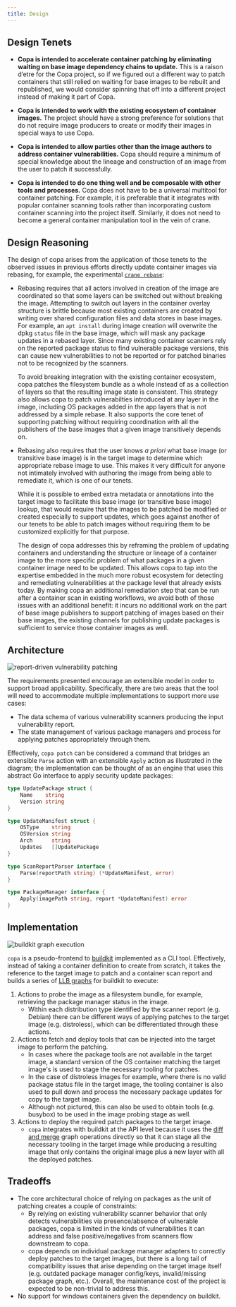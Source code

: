 ```yaml
---
title: Design
---
```


## Design Tenets

- **Copa is intended to accelerate container patching by eliminating waiting on base image dependency chains to update.** This is a raison d’etre for the Copa project, so if we figured out a different way to patch containers that still relied on waiting for base images to be rebuilt and republished, we would consider spinning that off into a different project instead of making it part of Copa.

- **Copa is intended to work with the existing ecosystem of container images.** The project should have a strong preference for solutions that do not require image producers to create or modify their images in special ways to use Copa.

- **Copa is intended to allow parties other than the image authors to address container vulnerabilities.** Copa should require a minimum of special knowledge about the lineage and construction of an image from the user to patch it successfully.

- **Copa is intended to do one thing well and be composable with other tools and processes.** Copa does not have to be a universal multitool for container patching. For example, it is preferable that it integrates with popular container scanning tools rather than incorporating custom container scanning into the project itself. Similarly, it does not need to become a general container manipulation tool in the vein of crane.

## Design Reasoning

The design of copa arises from the application of those tenets to the observed issues in previous efforts directly update container images via rebasing, for example, the experimental [`crane rebase`](https://github.com/google/go-containerregistry/blob/main/cmd/crane/rebase.md):

- Rebasing requires that all actors involved in creation of the image are coordinated so that some layers can be switched out without breaking the image. Attempting to switch out layers in the container overlay structure is brittle because most existing containers are created by writing over shared configuration files and data stores in base images. For example, an `apt install` during image creation will overwrite the dpkg `status` file in the base image, which will mask any package updates in a rebased layer. Since many existing container scanners rely on the reported package status to find vulnerable package versions, this can cause new vulnerabilities to not be reported or for patched binaries not to be recognized by the scanners.

  To avoid breaking integration with the existing container ecosystem, copa patches the filesystem bundle as a whole instead of as a collection of layers so that the resulting image state is consistent. This strategy also allows copa to patch vulnerabilties introduced at any layer in the image, including OS packages added in the app layers that is not addressed by a simple rebase. It also supports the core tenet of supporting patching without requiring coordination with all the publishers of the base images that a given image transitively depends on.

- Rebasing also requires that the user knows _a priori_ what base image (or transitive base image) is in the target image to determine which appropriate rebase image to use. This makes it very difficult for anyone not intimately involved with authoring the image from being able to remediate it, which is one of our tenets.

  While it is possible to embed extra metadata or annotations into the target image to facilitate this base image (or transitive base image) lookup, that would require that the images to be patched be modified or created especially to support updates, which goes against another of our tenets to be able to patch images without requiring them to be customized explicitly for that purpose.

  The design of copa addresses this by reframing the problem of updating containers and understanding the structure or lineage of a container image to the more specific problem of what packages in a given container image need to be updated. This allows copa to tap into the expertise embedded in the much more robust ecosystem for detecting and remediating vulnerabilities at the package level that already exists today. By making copa an additional remediation step that can be run after a container scan in existing workflows, we avoid both of those issues with an additional benefit: it incurs no additional work on the part of base image publishers to support patching of images based on their base images, the existing channels for publishing update packages is sufficient to service those container images as well.

## Architecture

<img title="report-driven vulnerability patching" src="/copacetic/website/img/vulnerability-patch.png" />

The requirements presented encourage an extensible model in order to support broad applicability. Specifically, there are two areas that the tool will need to accommodate multiple implementations to support more use cases:

- The data schema of various vulnerability scanners producing the input vulnerability report.
- The state management of various package managers and process for applying patches appropriately through them.

Effectively, `copa patch` can be considered a command that bridges an extensible `Parse` action with an extensible `Apply` action as illustrated in the diagram; the implementation can be thought of as an engine that uses this abstract Go interface to apply security update packages:

```go
type UpdatePackage struct {
    Name    string
    Version string
}

type UpdateManifest struct {
    OSType    string
    OSVersion string
    Arch      string
    Updates   []UpdatePackage
}

type ScanReportParser interface {
    Parse(reportPath string) (*UpdateManifest, error)
}

type PackageManager interface {
    Apply(imagePath string, report *UpdateManifest) error
}
```

## Implementation

<img title="buildkit graph execution" src="/copacetic/website/img/graph-execution.png" />

`copa` is a pseudo-frontend to [buildkit](https://github.com/moby/buildkit) implemented as a CLI tool. Effectively, instead of taking a container definition to create from scratch, it takes the reference to the target image to patch and a container scan report and builds a series of [LLB graphs](https://github.com/moby/buildkit/tree/99f6199fa6f0c34dbb3acfa57e00b7189a6a79d4#exploring-llb) for buildkit to execute:

1. Actions to probe the image as a filesystem bundle, for example, retrieving the package manager status in the image.
   - Within each distribution type identified by the scanner report (e.g. Debian) there can be different ways of applying patches to the target image (e.g. distroless), which can be differentiated through these actions.
2. Actions to fetch and deploy tools that can be injected into the target image to perform the patching.
   - In cases where the package tools are not available in the target image, a standard version of the OS container matching the target image's is used to stage the necessary tooling for patches.
   - In the case of distroless images for example, where there is no valid package status file in the target image, the tooling container is also used to pull down and process the necessary package updates for copy to the target image.
   - Although not pictured, this can also be used to obtain tools (e.g. busybox) to be used in the image probing stage as well.
3. Actions to deploy the required patch packages to the target image.
   - `copa` integrates with buildkit at the API level because it uses the [diff and merge](https://github.com/moby/buildkit/blob/99f6199fa6f0c34dbb3acfa57e00b7189a6a79d4/docs/merge%2Bdiff.md) graph operations directly so that it can stage all the necessary tooling in the target image while producing a resulting image that only contains the original image plus a new layer with all the deployed patches.

## Tradeoffs

- The core architectural choice of relying on packages as the unit of patching creates a couple of constraints:
  - By relying on existing vulnerability scanner behavior that only detects vulnerabilities via presence/absence of vulnerable packages, copa is limited in the kinds of vulnerabilities it can address and false positive/negatives from scanners flow downstream to copa.
  - copa depends on individual package manager adapters to correctly deploy patches to the target images, but there is a long tail of compatibility issues that arise depending on the target image itself (e.g. outdated package manager config/keys, invalid/missing package graph, etc.). Overall, the maintenance cost of the project is expected to be non-trivial to address this.
- No support for windows containers given the dependency on buildkit.